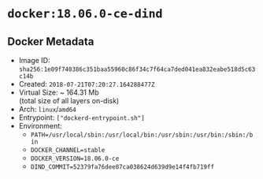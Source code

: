 # `docker:18.06.0-ce-dind`

## Docker Metadata

- Image ID: `sha256:1e09f740386c351baa55960c86f34c7f64ca7ded041ea832eabe518d5c63c14b`
- Created: `2018-07-21T07:20:27.164288477Z`
- Virtual Size: ~ 164.31 Mb  
  (total size of all layers on-disk)
- Arch: `linux`/`amd64`
- Entrypoint: `["dockerd-entrypoint.sh"]`
- Environment:
  - `PATH=/usr/local/sbin:/usr/local/bin:/usr/sbin:/usr/bin:/sbin:/bin`
  - `DOCKER_CHANNEL=stable`
  - `DOCKER_VERSION=18.06.0-ce`
  - `DIND_COMMIT=52379fa76dee07ca038624d639d9e14f4fb719ff`
